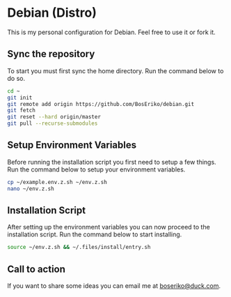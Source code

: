 # Debian (Distro)
This is my personal configuration for Debian. Feel free to use it or fork it.

## Sync the repository
To start you must first sync the home directory. Run the command below to do so.
```sh
cd ~
git init
git remote add origin https://github.com/BosEriko/debian.git
git fetch
git reset --hard origin/master
git pull --recurse-submodules
```

## Setup Environment Variables
Before running the installation script you first need to setup a few things. Run the command below to setup your environment variables.
```sh
cp ~/example.env.z.sh ~/env.z.sh
nano ~/env.z.sh
```

## Installation Script
After setting up the environment variables you can now proceed to the installation script. Run the command below to start installing.
```sh
source ~/env.z.sh && ~/.files/install/entry.sh
```

## Call to action
If you want to share some ideas you can email me at boseriko@duck.com.